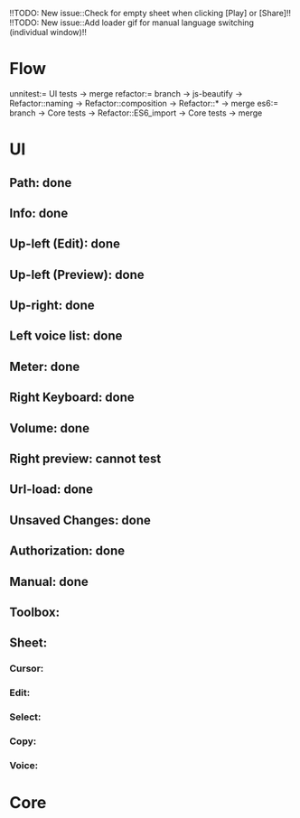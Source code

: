 !!TODO: New issue::Check for empty sheet when clicking [Play] or [Share]!!
!!TODO: New issue::Add loader gif for manual language switching (individual window)!!

# Flow
unnitest:= UI tests -> merge
refactor:= branch -> js-beautify -> Refactor::naming -> Refactor::composition -> Refactor::* -> merge
es6:= branch -> Core tests -> Refactor::ES6_import -> Core tests -> merge

# UI
## Path: done
## Info: done
## Up-left (Edit): done
## Up-left (Preview): done
## Up-right: done
## Left voice list: done
## Meter: done
## Right Keyboard: done
## Volume: done
## Right preview: cannot test
## Url-load: done
## Unsaved Changes: done
## Authorization: done
## Manual: done
## Toolbox:
## Sheet:
### Cursor:
### Edit:
### Select:
### Copy:
### Voice:

# Core
